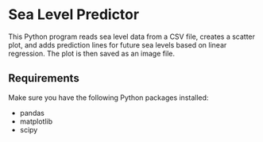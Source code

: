 # Sea Level Predictor

This Python program reads sea level data from a CSV file, creates a scatter plot, and adds prediction lines for future sea levels based on linear regression. The plot is then saved as an image file.

## Requirements

Make sure you have the following Python packages installed:
- pandas
- matplotlib
- scipy


